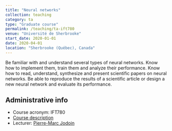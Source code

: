 ```yaml
---
title: "Neural networks"
collection: teaching
category: ta
type: "Graduate course"
permalink: /teaching/ta-ift780
venue: "Université de Sherbrooke"
start_date: 2020-01-01
date: 2020-04-01
location: "Sherbrooke (Québec), Canada"
---
```


Be familiar with and understand several types of neural networks. Know how to implement them, train them and analyze their performance. Know how to read, understand, synthesize and present scientific papers on neural networks. Be able to reproduce the results of a scientific article or design a new neural network and evaluate its performance.

## Administrative info
- Course acronym: IFT780
- [Course description](https://www.usherbrooke.ca/admission/fiches-cours/IFT780)
- Lecturer: [Pierre-Marc Jodoin](https://info.usherbrooke.ca/pmjodoin/index.html)
